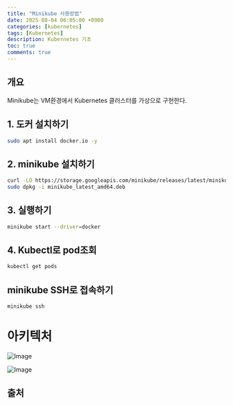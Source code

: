 ```yaml
---
title: "Minikube 사용방법"
date: 2025-08-04 06:05:00 +0900
categories: [kubernetes]
tags: [Kubernetes]
description: Kubernetes 기초
toc: true
comments: true
---
```


## 개요

Minikube는 VM환경에서 Kubernetes 클러스터를 가상으로 구현한다.

## 1. 도커 설치하기

```bash
sudo apt install docker.io -y
```

## 2. minikube 설치하기

```bash
curl -LO https://storage.googleapis.com/minikube/releases/latest/minikube_latest_amd64.deb
sudo dpkg -i minikube_latest_amd64.deb
```

## 3. 실행하기

```bash
minikube start --driver=docker
```

## 4. Kubectl로 pod조회

```bash
kubectl get pods
```

## minikube SSH로 접속하기

```bash
minikube ssh
```

# 아키텍처

![Image](https://prod-files-secure.s3.us-west-2.amazonaws.com/e6db513d-ec54-40ff-aa74-2487b0bcfe15/0217914c-750a-4da1-b7f5-e51f9cecdaa2/Untitled.png?X-Amz-Algorithm=AWS4-HMAC-SHA256&X-Amz-Content-Sha256=UNSIGNED-PAYLOAD&X-Amz-Credential=ASIAZI2LB4666O6NMFT6%2F20250804%2Fus-west-2%2Fs3%2Faws4_request&X-Amz-Date=20250804T071507Z&X-Amz-Expires=3600&X-Amz-Security-Token=IQoJb3JpZ2luX2VjEAcaCXVzLXdlc3QtMiJHMEUCIGZpqrLX5%2BPp8Lt%2BYlaQotK9ua4jttDtU5uGVF86WaW8AiEA2RkS3MuldJBDdJ4sVeIUQNmYfIkvfA702SY8mtubIwoq%2FwMIQBAAGgw2Mzc0MjMxODM4MDUiDCioo6LCbWsRkiIhtCrcA3LGFCiC3UVb%2FDgLCHTRyCXLudP%2BhoUR35HjYrShzzfCoNuFE06SP8RMBu3iT4Th%2B9Ld3iHSRu0uQcMdFUIQ31Paqs3DPKNSeszWuMjQpLbUsQ2PZWuVlNHISPfceKd5LwrZsJ3Qjo4aFOA6sxqLFFjiAsZpNStTRvQ8%2Fabf8J8AS35RaxEQTCKGQE5fXWfldyEHgPQl3GhvIMmVV%2Bbot0KlNqYWcF%2F3bcFDZjmn7wOMzSQvd1Kt7lfb3TPP%2Be7j5oXqzGxuP4GZ6W1omkOyNkaq6czViuQc%2F%2B%2F01%2BLdDFrYDYXqk%2BGWaTJNJr0t%2BeqTYyvP%2BKuaiIR8ibhXf3Vh%2FeEn%2B08S%2BAgJddQXC2RnCm5sTxnb7XPWrA%2BbFv56ChYsku84MiNFtGSPRR7xJh7T%2F5m3ywagD7Egzfc4l6c4C6%2FrfBgKIpK%2F%2B%2Fb13PIHJV1l2XnxY%2ByQqgPpYbuv1bLj8lvt%2FMxZ9OvF6cKVvUf3xhMyrImbzVA8PJZfkA504KJ7Ivww%2BF3eEa9C2c%2BFx2ApK9%2Ffq00gczzvqbiUFF7Z6pE%2FYYU%2BLjYrtAC2WzhqKeoLoXpyP0pHpluX9PVvY60AjqftTfjKF7kFzDKXseuFgB13HJqvxPJGE%2B4pZRCTMMm4wcQGOqUBQo%2BjckXZG00I2qmWP%2BHQVYzKO5QVFalrQQz4pQ6J3N5B0v0JKK8a7scuDnGAfLUIDM68oZb1YEdk8KyGphBhPBwcCTO53zKyVIjI%2FjPjiYWftGuBcQfWeI0dOtYNlrmJ2xpZ%2BTlKpB0rJzb0qb27Hri4tLyOYGty76NsAtcTVqRrCnBMhRCaWx80wGGIvrnOj9vA3BgXnQ8Z5Kzt3ZHdiOHKnwx%2F&X-Amz-Signature=6e0b33fdc2ca4a8c4a33a6a454d7decc0b0b56c4659161fb2409548d8647f615&X-Amz-SignedHeaders=host&x-amz-checksum-mode=ENABLED&x-id=GetObject)

![Image](https://prod-files-secure.s3.us-west-2.amazonaws.com/e6db513d-ec54-40ff-aa74-2487b0bcfe15/1e19d087-87c2-41aa-920d-642bc422b645/Untitled.png?X-Amz-Algorithm=AWS4-HMAC-SHA256&X-Amz-Content-Sha256=UNSIGNED-PAYLOAD&X-Amz-Credential=ASIAZI2LB4666O6NMFT6%2F20250804%2Fus-west-2%2Fs3%2Faws4_request&X-Amz-Date=20250804T071507Z&X-Amz-Expires=3600&X-Amz-Security-Token=IQoJb3JpZ2luX2VjEAcaCXVzLXdlc3QtMiJHMEUCIGZpqrLX5%2BPp8Lt%2BYlaQotK9ua4jttDtU5uGVF86WaW8AiEA2RkS3MuldJBDdJ4sVeIUQNmYfIkvfA702SY8mtubIwoq%2FwMIQBAAGgw2Mzc0MjMxODM4MDUiDCioo6LCbWsRkiIhtCrcA3LGFCiC3UVb%2FDgLCHTRyCXLudP%2BhoUR35HjYrShzzfCoNuFE06SP8RMBu3iT4Th%2B9Ld3iHSRu0uQcMdFUIQ31Paqs3DPKNSeszWuMjQpLbUsQ2PZWuVlNHISPfceKd5LwrZsJ3Qjo4aFOA6sxqLFFjiAsZpNStTRvQ8%2Fabf8J8AS35RaxEQTCKGQE5fXWfldyEHgPQl3GhvIMmVV%2Bbot0KlNqYWcF%2F3bcFDZjmn7wOMzSQvd1Kt7lfb3TPP%2Be7j5oXqzGxuP4GZ6W1omkOyNkaq6czViuQc%2F%2B%2F01%2BLdDFrYDYXqk%2BGWaTJNJr0t%2BeqTYyvP%2BKuaiIR8ibhXf3Vh%2FeEn%2B08S%2BAgJddQXC2RnCm5sTxnb7XPWrA%2BbFv56ChYsku84MiNFtGSPRR7xJh7T%2F5m3ywagD7Egzfc4l6c4C6%2FrfBgKIpK%2F%2B%2Fb13PIHJV1l2XnxY%2ByQqgPpYbuv1bLj8lvt%2FMxZ9OvF6cKVvUf3xhMyrImbzVA8PJZfkA504KJ7Ivww%2BF3eEa9C2c%2BFx2ApK9%2Ffq00gczzvqbiUFF7Z6pE%2FYYU%2BLjYrtAC2WzhqKeoLoXpyP0pHpluX9PVvY60AjqftTfjKF7kFzDKXseuFgB13HJqvxPJGE%2B4pZRCTMMm4wcQGOqUBQo%2BjckXZG00I2qmWP%2BHQVYzKO5QVFalrQQz4pQ6J3N5B0v0JKK8a7scuDnGAfLUIDM68oZb1YEdk8KyGphBhPBwcCTO53zKyVIjI%2FjPjiYWftGuBcQfWeI0dOtYNlrmJ2xpZ%2BTlKpB0rJzb0qb27Hri4tLyOYGty76NsAtcTVqRrCnBMhRCaWx80wGGIvrnOj9vA3BgXnQ8Z5Kzt3ZHdiOHKnwx%2F&X-Amz-Signature=e584032c20c2cf1502d4af22598d529167a5d4a6309c04e34407505386ccb5a5&X-Amz-SignedHeaders=host&x-amz-checksum-mode=ENABLED&x-id=GetObject)

## 출처


